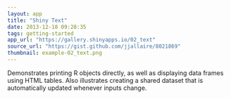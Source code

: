 ```yaml
---
layout: app
title: "Shiny Text"
date: 2013-12-18 09:28:35
tags: getting-started
app_url: "https://gallery.shinyapps.io/02_text"
source_url: "https://gist.github.com/jjallaire/8021869"
thumbnail: example-02_text.png
---
```


Demonstrates printing R objects directly, as well as displaying data frames using HTML tables. Also illustrates creating a shared dataset that is automatically updated whenever inputs change.



